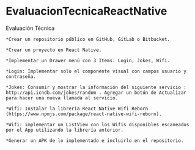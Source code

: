 # EvaluacionTecnicaReactNative

Evaluación Técnica

    *Crear un repositorio público en GitHub, GitLab o Bitbucket.

    *Crear un proyecto en React Native. 

    *Implementar un Drawer menú con 3 Items: Login, Jokes, Wifi.

    *Login: Implementar solo el componente visual con campos usuario y contraseña.

    *Jokes: Consumir y mostrar la información del siguiente servicio : http://api.icndb.com/jokes/random . Agregar un botón de Actualizar para hacer una nueva llamada al servicio.

    *Wifi: Instalar la librería React Native Wifi Reborn (https://www.npmjs.com/package/react-native-wifi-reborn).

    *Wifi: implementar un ListView con los Wifis disponibles escaneados por el App utilizando la librería anterior.

    *Generar un APK de lo implementado e incluirlo en el repositorio.